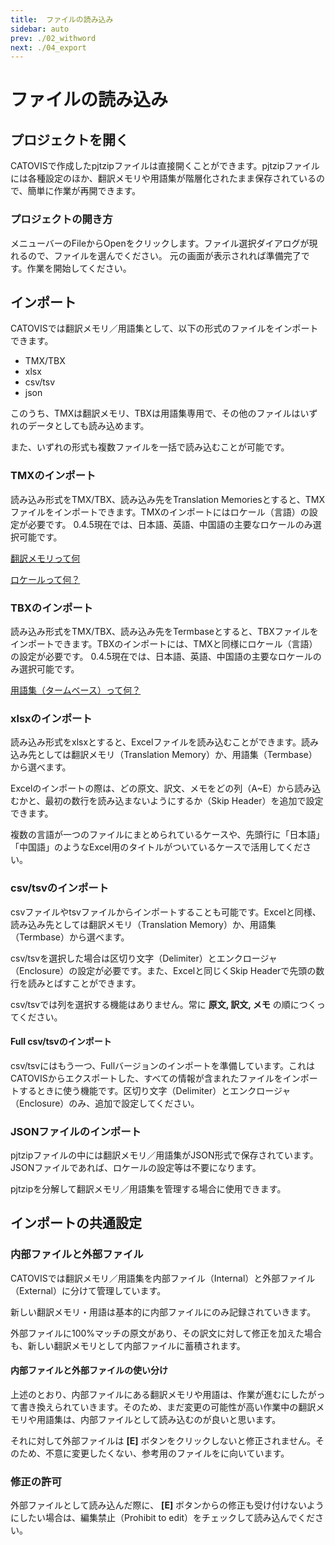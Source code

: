 ```yaml
---
title:  ファイルの読み込み
sidebar: auto
prev: ./02_withword
next: ./04_export
---
```

#  ファイルの読み込み
## プロジェクトを開く
CATOVISで作成したpjtzipファイルは直接開くことができます。pjtzipファイルには各種設定のほか、翻訳メモリや用語集が階層化されたまま保存されているので、簡単に作業が再開できます。
### プロジェクトの開き方
メニューバーのFileからOpenをクリックします。ファイル選択ダイアログが現れるので、ファイルを選んでください。
元の画面が表示されれば準備完了です。作業を開始してください。

## インポート
CATOVISでは翻訳メモリ／用語集として、以下の形式のファイルをインポートできます。
- TMX/TBX
- xlsx
- csv/tsv
- json 

このうち、TMXは翻訳メモリ、TBXは用語集専用で、その他のファイルはいずれのデータとしても読み込めます。

また、いずれの形式も複数ファイルを一括で読み込むことが可能です。


### TMXのインポート
読み込み形式をTMX/TBX、読み込み先をTranslation Memoriesとすると、TMXファイルをインポートできます。TMXのインポートにはロケール（言語）の設定が必要です。
0.4.5現在では、日本語、英語、中国語の主要なロケールのみ選択可能です。

[翻訳メモリって何](../faq/index.html#翻訳メモリって何)

[ロケールって何？](../faq/index.html#ロケールって何？)

### TBXのインポート
読み込み形式をTMX/TBX、読み込み先をTermbaseとすると、TBXファイルをインポートできます。TBXのインポートには、TMXと同様にロケール（言語）の設定が必要です。
0.4.5現在では、日本語、英語、中国語の主要なロケールのみ選択可能です。

[用語集（タームベース）って何？](../faq/index.html#用語集（タームベース）って何？)

### xlsxのインポート

読み込み形式をxlsxとすると、Excelファイルを読み込むことができます。読み込み先としては翻訳メモリ（Translation Memory）か、用語集（Termbase）から選べます。

Excelのインポートの際は、どの原文、訳文、メモをどの列（A~E）から読み込むかと、最初の数行を読み込まないようにするか（Skip Header）を追加で設定できます。

複数の言語が一つのファイルにまとめられているケースや、先頭行に「日本語」「中国語」のようなExcel用のタイトルがついているケースで活用してください。

### csv/tsvのインポート

csvファイルやtsvファイルからインポートすることも可能です。Excelと同様、読み込み先としては翻訳メモリ（Translation Memory）か、用語集（Termbase）から選べます。

csv/tsvを選択した場合は区切り文字（Delimiter）とエンクロージャ（Enclosure）の設定が必要です。また、Excelと同じくSkip Headerで先頭の数行を読みとばすことができます。

csv/tsvでは列を選択する機能はありません。常に **原文, 訳文, メモ** の順につくってください。


#### Full csv/tsvのインポート
csv/tsvにはもう一つ、Fullバージョンのインポートを準備しています。これはCATOVISからエクスポートした、すべての情報が含まれたファイルをインポートするときに使う機能です。区切り文字（Delimiter）とエンクロージャ（Enclosure）のみ、追加で設定してください。

### JSONファイルのインポート

pjtzipファイルの中には翻訳メモリ／用語集がJSON形式で保存されています。JSONファイルであれば、ロケールの設定等は不要になります。

pjtzipを分解して翻訳メモリ／用語集を管理する場合に使用できます。

## インポートの共通設定

### 内部ファイルと外部ファイル

CATOVISでは翻訳メモリ／用語集を内部ファイル（Internal）と外部ファイル（External）に分けて管理しています。

新しい翻訳メモリ・用語は基本的に内部ファイルにのみ記録されていきます。

外部ファイルに100%マッチの原文があり、その訳文に対して修正を加えた場合も、新しい翻訳メモリとして内部ファイルに蓄積されます。

#### 内部ファイルと外部ファイルの使い分け

上述のとおり、内部ファイルにある翻訳メモリや用語は、作業が進むにしたがって書き換えられていきます。そのため、まだ変更の可能性が高い作業中の翻訳メモリや用語集は、内部ファイルとして読み込むのが良いと思います。

それに対して外部ファイルは **[E]** ボタンをクリックしないと修正されません。そのため、不意に変更したくない、参考用のファイルをに向いています。

### 修正の許可

外部ファイルとして読み込んだ際に、 **[E]** ボタンからの修正も受け付けないようにしたい場合は、編集禁止（Prohibit to edit）をチェックして読み込んでください。

